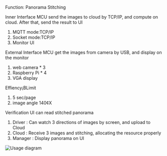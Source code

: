 Function: Panorama Stitching

Inner Interface
  MCU send the images to cloud by TCP/IP, and compute on cloud. After that, send the result to UI
  1. MQTT mode:TCP/IP
  2. Socket mode:TCP/IP
  3. Monitor UI
	
External Interface 
  MCU get the images from camera by USB, and display on the monitor
  1. web camera * 3
  2. Raspberry Pi * 4
  3. VGA display
                                  
Effiency¡BLimit
  1. 5 sec/page
  2. image angle 140¢X

Verification
  UI can read stitched panorama
  1. Driver  : Can watch 3 directions of images by screen, and upload to Cloud
  2. Cloud   : Receive 3 images and stitching, allocating the resource properly
  3. Manager : Display panorama on UI

![Usage diagram](https://github.com/digiplusdaniel/embedded/blob/master/1.Requirement/Requirement.png)

